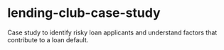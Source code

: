 # lending-club-case-study
Case study to identify risky loan applicants and understand factors that contribute to a loan default.

